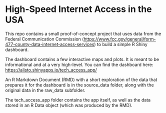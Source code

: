 # High-Speed Internet Access in the USA 

This repo contains a small proof-of-concept project that uses data from the Federal Communication Commission (https://www.fcc.gov/general/form-477-county-data-internet-access-services) to build a simple R Shiny dashboard. 

The dashboard contains a few interactive maps and plots. It is meant to be informational and at a very high-level. You can find the dashboard here: https://alisto.shinyapps.io/tech_access_app/

An R Markdown Document (RMD) with a short exploration of the data that prepares it for the dashboard is in the source_data folder, along with the original data in the raw_data subfolder. 

The tech_access_app folder contains the app itself, as well as the data stored in an R Data object (which was produced by the RMD). 
